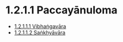 # 1.2.1.1 Paccayānuloma

* [1.2.1.1.1 Vibhaṅgavāra](1.2.1.1/1.2.1.1.1.md)
* [1.2.1.1.2 Saṅkhyāvāra](1.2.1.1/1.2.1.1.2.md)
